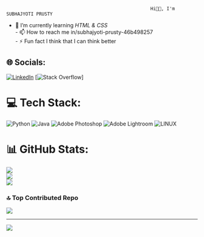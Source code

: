                                                          Hi👋🏻, I'm SUBHAJYOTI PRUSTY
- 🌱 I’m currently learning *HTML & CSS*<br>- 📫 How to reach me in/subhajyoti-prusty-46b498257<br>- ⚡ Fun fact I think that I can think better


## 🌐 Socials:
[![LinkedIn](https://img.shields.io/badge/LinkedIn-%230077B5.svg?logo=linkedin&logoColor=white)](https://linkedin.com/in/in/subhajyoti-prusty-46b498257) [![Stack Overflow](https://img.shields.io/badge/-Stackoverflow-FE7A16?logo=stack-overflow&logoColor=white)] 

# 💻 Tech Stack:
![Python](https://img.shields.io/badge/python-3670A0?style=plastic&logo=python&logoColor=ffdd54) ![Java](https://img.shields.io/badge/java-%23ED8B00.svg?style=plastic&logo=java&logoColor=white) ![Adobe Photoshop](https://img.shields.io/badge/adobephotoshop-%2331A8FF.svg?style=plastic&logo=adobephotoshop&logoColor=white) ![Adobe Lightroom](https://img.shields.io/badge/Adobe%20Lightroom-31A8FF.svg?style=plastic&logo=Adobe%20Lightroom&logoColor=white) ![LINUX](https://img.shields.io/badge/Linux-FCC624?style=plastic&logo=linux&logoColor=black)
# 📊 GitHub Stats:
![](https://github-readme-stats.vercel.app/api?username=subhajyoti-prusty&theme=dark&hide_border=false&include_all_commits=false&count_private=false)<br/>
![](https://github-readme-streak-stats.herokuapp.com/?user=subhajyoti-prusty&theme=dark&hide_border=false)<br/>
![](https://github-readme-stats.vercel.app/api/top-langs/?username=subhajyoti-prusty&theme=dark&hide_border=false&include_all_commits=false&count_private=false&layout=compact)

### 🔝 Top Contributed Repo
![](https://github-contributor-stats.vercel.app/api?username=subhajyoti-prusty&limit=5&theme=dark&combine_all_yearly_contributions=true)

---
[![](https://visitcount.itsvg.in/api?id=subhajyoti-prusty&icon=6&color=5)](https://visitcount.itsvg.in)

<!-- Proudly created with GPRM ( https://gprm.itsvg.in ) -->



